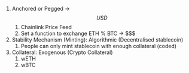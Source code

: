 1. Anchored or Pegged -> $$USD$$
    1. Chainlink Price Feed
    2. Set a function to exchange ETH % BTC -> $$$
2. Stability Mechanism (Minting): Algorithmic (Decentralised stablecoin)
    1. People can only mint stablecoin with enough collateral (coded)
3. Collateral: Exogenous (Crypto Collateral)
    1. wETH
    2. wBTC